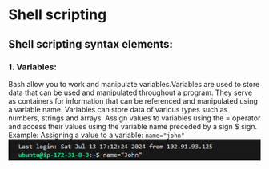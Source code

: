 
# Shell scripting
## Shell scripting syntax elements: 
### 1. Variables: 
Bash allow you to work and manipulate variables.Variables are used to store data that can be used and manipulated throughout a program. They serve as containers for information that can be referenced and manipulated using a variable name.
Variables can store data of various types such as numbers, strings and arrays. Assign values to variables using the = operator and access their values using the variable name preceded by a sign $ sign.
Example: Assigning a value to a variable:
`name="john"`
![The image shows the value to variable](image/images/value.png) 